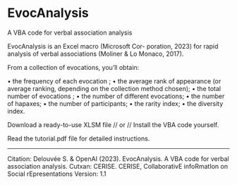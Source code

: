 # EvocAnalysis
A VBA code for verbal association analysis

EvocAnalysis is an Excel macro (Microsoft Cor- poration, 2023) for rapid analysis of verbal associations (Moliner & Lo Monaco, 2017).

From a collection of evocations, you’ll obtain:

• the frequency of each evocation ;
• the average rank of appearance (or average
ranking, depending on the collection method
chosen);
• the total number of evocations ;
• the number of different evocations;
• the number of hapaxes;
• the number of participants;
• the rarity index;
• the diversity index.


Download a ready-to-use XLSM file // or // Install the VBA code yourself.

Read the tutorial.pdf file for detailed instructions.


________________________________
Citation: Delouvée S. & OpenAI (2023). EvocAnalysis. A VBA code for verbal association analysis. Cutxan: CERISE.
CERISE, CollaborativE infoRmatIon on Social rEpresentations
Version: 1.1
